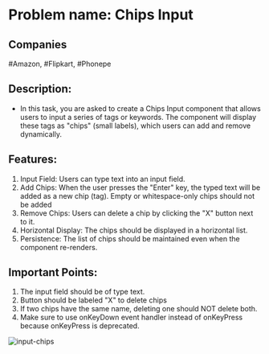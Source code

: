 # Problem name: Chips Input

## Companies

#Amazon, #Flipkart, #Phonepe

## Description:

- In this task, you are asked to create a Chips Input component that allows users to input a series of tags or keywords. The component will display these tags as "chips" (small labels), which users can add and remove dynamically.

## Features:

1. Input Field: Users can type text into an input field.
2. Add Chips: When the user presses the "Enter" key, the typed text will be added as a new chip (tag). Empty or whitespace-only chips should not be added
3. Remove Chips: Users can delete a chip by clicking the "X" button next to it.
4. Horizontal Display: The chips should be displayed in a horizontal list.
5. Persistence: The list of chips should be maintained even when the component re-renders.

## Important Points:

1. The input field should be of type text.
2. Button should be labeled "X" to delete chips
3. If two chips have the same name, deleting one should NOT delete both.
4. Make sure to use onKeyDown event handler instead of onKeyPress because onKeyPress is deprecated.

![input-chips](https://do6gp1uxl3luu.cloudfront.net/question-gif/chipsInput.gif)
